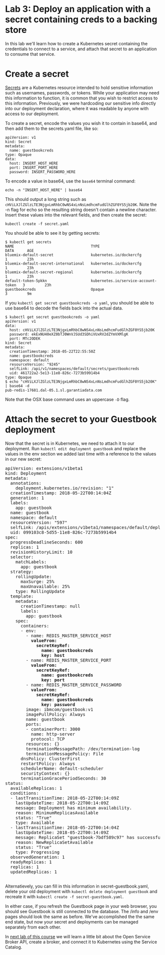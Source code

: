 # Lab 3: Deploy an application with a secret containing creds to a backing store

In this lab we'll learn how to create a Kubernetes secret containing the credentials to connect to a service,
and attach that secret to an application to consume that service.

# Create a secret

[Secrets](https://kubernetes.io/docs/concepts/configuration/secret/) are a Kubernetes resource
intended to hold sensitive information such as usernames, passwords, or tokens. While your 
application may need this information to function, it is common that you wish to restrict
access to this information. Previously, we were hardcoding our sensitive info directly into
our deployment declaration, where it was readable by anyone with access to our deployment.

To create a secret, encode the values you wish it to contain in base64, and then add them to
the secrets.yaml file, like so:

```
apiVersion: v1
kind: Secret
metadata:
  name: guestbookcreds
type: Opaque
data:
  host: INSERT_HOST_HERE
  port: INSERT_PORT_HERE
  password: INSERT_PASSWORD_HERE
```

To encode a value in base64, use the `base64` terminal command:

```
echo -n "INSERT_HOST_HERE" | base64
```

This should output a long string such as
`cHViLXJlZGlzLTE3NjgxLmRhbC0wNS4xLnNsLmdhcmFudGlhZGF0YS5jb20K`. Note the -n
flag for echo so the resulting string doesn't contain a newline character.
Insert these values into the relevant fields, and then create the secret:

```
kubectl create -f secret.yaml
```

You should be able to see it by getting secrets:

```console
$ kubectl get secrets
NAME                                   TYPE                                  DATA      AGE
bluemix-default-secret                 kubernetes.io/dockercfg               1         23h
bluemix-default-secret-international   kubernetes.io/dockercfg               1         23h
bluemix-default-secret-regional        kubernetes.io/dockercfg               1         23h
default-token-5pkkn                    kubernetes.io/service-account-token   3         23h
guestbookcreds                         Opaque                                3         9m
```

If you `kubectl get secret guestbookcreds -o yaml`, you should be able to use base64 to decode
the fields back into the actual data.

```console
$ kubectl get secret guestbookcreds -o yaml
apiVersion: v1
data:
  host: cHViLXJlZGlzLTE3NjgxLmRhbC0wNS4xLnNsLmdhcmFudGlhZGF0YS5jb20K
  password: ekExNU40eXZ0bTJ0WnVJSUd3SDhiVUxRV2dZYmVXMlgK
  port: MTc2ODEK
kind: Secret
metadata:
  creationTimestamp: 2018-05-22T22:55:50Z
  name: guestbookcreds
  namespace: default
  resourceVersion: "9245"
  selfLink: /api/v1/namespaces/default/secrets/guestbookcreds
  uid: 461722a2-5e13-11e8-826c-7273b59914b4
type: Opaque
$ echo "cHViLXJlZGlzLTE3NjgxLmRhbC0wNS4xLnNsLmdhcmFudGlhZGF0YS5jb20K" | base64 -d
pub-redis-17681.dal-05.1.sl.garantiadata.com
```

Note that the OSX base command uses an uppercase `-D` flag.


# Attach the secret to your Guestbook deployment

Now that the secret is in Kubernetes, we need to attach it to our deployment. Run
`kubectl edit deployment guestbook` and replace the values in the env section we added last time with a
reference to the values in our new secret:

<pre>
apiVersion: extensions/v1beta1
kind: Deployment
metadata:
  annotations:
    deployment.kubernetes.io/revision: "1"
  creationTimestamp: 2018-05-22T00:14:04Z
  generation: 1
  labels:
    app: guestbook
  name: guestbook
  namespace: default
  resourceVersion: "597"
  selfLink: /apis/extensions/v1beta1/namespaces/default/deployments/guestbook
  uid: 099103c8-5d55-11e8-826c-7273b59914b4
spec:
  progressDeadlineSeconds: 600
  replicas: 1
  revisionHistoryLimit: 10
  selector:
    matchLabels:
      app: guestbook
  strategy:
    rollingUpdate:
      maxSurge: 25%
      maxUnavailable: 25%
    type: RollingUpdate
  template:
    metadata:
      creationTimestamp: null
      labels:
        app: guestbook
    spec:
      containers:
      - env:
        - name: REDIS_MASTER_SERVICE_HOST<b>
          valueFrom:
            secretKeyRef:
              name: guestbookcreds
              key: host</b>
        - name: REDIS_MASTER_SERVICE_PORT<b>
          valueFrom:
            secretKeyRef:
              name: guestbookcreds
              key: port</b>
        - name: REDIS_MASTER_SERVICE_PASSWORD<b>
          valueFrom:
            secretKeyRef:
              name: guestbookcreds
              key: password</b>
        image: ibmcom/guestbook:v1
        imagePullPolicy: Always
        name: guestbook
        ports:
        - containerPort: 3000
          name: http-server
          protocol: TCP
        resources: {}
        terminationMessagePath: /dev/termination-log
        terminationMessagePolicy: File
      dnsPolicy: ClusterFirst
      restartPolicy: Always
      schedulerName: default-scheduler
      securityContext: {}
      terminationGracePeriodSeconds: 30
status:
  availableReplicas: 1
  conditions:
  - lastTransitionTime: 2018-05-22T00:14:09Z
    lastUpdateTime: 2018-05-22T00:14:09Z
    message: Deployment has minimum availability.
    reason: MinimumReplicasAvailable
    status: "True"
    type: Available
  - lastTransitionTime: 2018-05-22T00:14:04Z
    lastUpdateTime: 2018-05-22T00:14:09Z
    message: ReplicaSet "guestbook-7bdf589c97" has successfully progressed.
    reason: NewReplicaSetAvailable
    status: "True"
    type: Progressing
  observedGeneration: 1
  readyReplicas: 1
  replicas: 1
  updatedReplicas: 1
  </pre>

Alternatievely, you can fill in this information in secret-guestbook.yaml, delete your old deployment
with `kubectl delete deployment guestbook` and recreate it with `kubectl create -f secret-guestbook.yaml`.

In either case, if you refresh the Guestbook page in your web  browser, you should see Guestbook is still
connected to the database. The /info and /env pages should look the same as before. We've accomplished the
the same end state, but now your secret and deployments can be managed separately from each other.

In [next lab of this course](../Lab4/README.md) we will learn a little bit about the Open Service
Broker API, create a broker, and connect it to Kubernetes using the Service Catalog.
